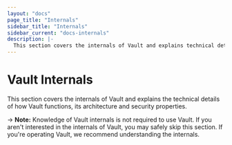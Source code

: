 ```yaml
---
layout: "docs"
page_title: "Internals"
sidebar_title: "Internals"
sidebar_current: "docs-internals"
description: |-
  This section covers the internals of Vault and explains technical details of Vaults operation.
---
```


# Vault Internals

This section covers the internals of Vault and explains the technical
details of how Vault functions, its architecture and security properties.

-> **Note:** Knowledge of Vault internals is not
required to use Vault. If you aren't interested in the internals
of Vault, you may safely skip this section. If you're operating Vault,
we recommend understanding the internals.
